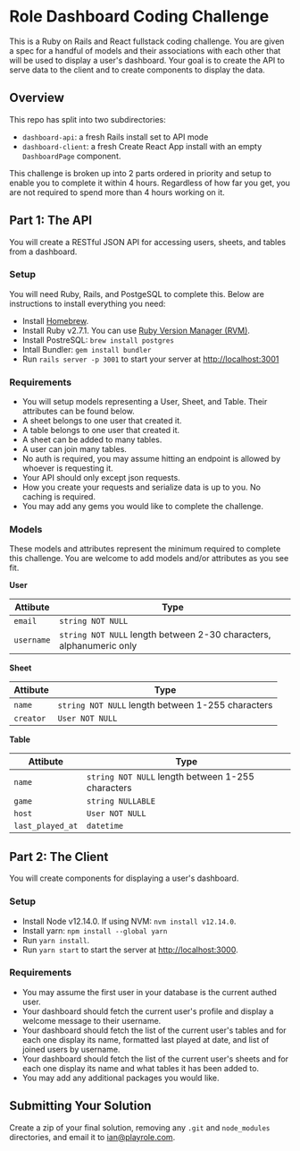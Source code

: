 # Role Dashboard Coding Challenge

This is a Ruby on Rails and React fullstack coding challenge. You are given a spec for a handful of models and their associations with each other that will be used to display a user's dashboard. Your goal is to create the API to serve data to the client and to create components to display the data.

## Overview

This repo has split into two subdirectories:

- `dashboard-api`: a fresh Rails install set to API mode
- `dashboard-client`: a fresh Create React App install with an empty `DashboardPage` component.

This challenge is broken up into 2 parts ordered in priority and setup to enable you to complete it within 4 hours. Regardless of how far you get, you are not required to spend more than 4 hours working on it.

## Part 1: The API

You will create a RESTful JSON API for accessing users, sheets, and tables from a dashboard.

### Setup

You will need Ruby, Rails, and PostgeSQL to complete this. Below are instructions to install everything you need:

- Install [Homebrew](https://brew.sh/).
- Install Ruby v2.7.1. You can use [Ruby Version Manager (RVM)](https://rvm.io/rvm/install).
- Install PostreSQL: `brew install postgres`
- Intall Bundler: `gem install bundler`
- Run `rails server -p 3001` to start your server at [http://localhost:3001](http://localhost:3001)

### Requirements

- You will setup models representing a User, Sheet, and Table. Their attributes can be found below.
- A sheet belongs to one user that created it.
- A table belongs to one user that created it.
- A sheet can be added to many tables.
- A user can join many tables.
- No auth is required, you may assume hitting an endpoint is allowed by whoever is requesting it.
- Your API should only except json requests.
- How you create your requests and serialize data is up to you. No caching is required.
- You may add any gems you would like to complete the challenge.

### Models

These models and attributes represent the minimum required to complete this challenge. You are welcome to add models and/or attributes as you see fit.

**User**

| Attibute   | Type                                                                |
| ---------- | ------------------------------------------------------------------- |
| `email`    | `string NOT NULL`                                                   |
| `username` | `string NOT NULL` length between 2-30 characters, alphanumeric only |

**Sheet**

| Attibute  | Type                                              |
| --------- | ------------------------------------------------- |
| `name`    | `string NOT NULL` length between 1-255 characters |
| `creator` | `User NOT NULL`                                   |

**Table**

| Attibute         | Type                                              |
| ---------------- | ------------------------------------------------- |
| `name`           | `string NOT NULL` length between 1-255 characters |
| `game`           | `string NULLABLE`                                 |
| `host`           | `User NOT NULL`                                   |
| `last_played_at` | `datetime`                                        |

## Part 2: The Client

You will create components for displaying a user's dashboard.

### Setup

- Install Node v12.14.0. If using NVM: `nvm install v12.14.0`.
- Install yarn: `npm install --global yarn`
- Run `yarn install`.
- Run `yarn start` to start the server at [http://localhost:3000](http://localhost:3000).

### Requirements

- You may assume the first user in your database is the current authed user.
- Your dashboard should fetch the current user's profile and display a welcome message to their username.
- Your dashboard should fetch the list of the current user's tables and for each one display its name, formatted last played at date, and list of joined users by username.
- Your dashboard should fetch the list of the current user's sheets and for each one display its name and what tables it has been added to.
- You may add any additional packages you would like.

## Submitting Your Solution

Create a zip of your final solution, removing any `.git` and `node_modules` directories, and email it to ian@playrole.com.
